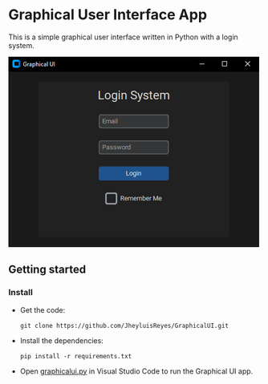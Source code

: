 # Graphical User Interface App
This is a simple graphical user interface written in Python with a login system.

  ![Graphical UI Screenshot](images/GUIScreenshot.png)

## Getting started

### Install
- Get the code:

    ```
    git clone https://github.com/JheyluisReyes/GraphicalUI.git
    ```

- Install the dependencies:
    ```
    pip install -r requirements.txt
    ```

- Open [graphicalui.py](graphicalui.py) in Visual Studio Code to run the Graphical UI app.

